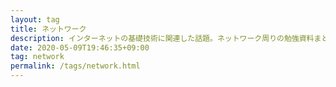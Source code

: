 ```yaml
---
layout: tag
title: ネットワーク
description: インターネットの基礎技術に関連した話題。ネットワーク周りの勉強資料まとめ。
date: 2020-05-09T19:46:35+09:00
tag: network
permalink: /tags/network.html
---
```

